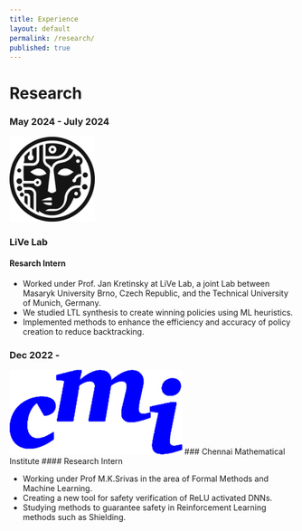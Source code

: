 ```yaml
---
title: Experience
layout: default
permalink: /research/
published: true
---
```

# Research


### May 2024 - July 2024
<img src="/assets/images/LiVe.png" height="150">

### LiVe Lab
#### Resarch Intern

- Worked under Prof. Jan Kretinsky at LiVe Lab, a joint Lab between Masaryk University Brno, Czech Republic, and the Technical University of Munich, Germany.
- We studied LTL synthesis to create winning policies using ML heuristics.
- Implemented methods to enhance the efficiency and accuracy of policy creation to reduce backtracking.


### Dec 2022 -
<img src="/assets/images/cmi.png" height="150">
### Chennai Mathematical Institute
#### Research Intern

- Working under Prof M.K.Srivas in the area of Formal Methods and Machine Learning.
- Creating a new tool for safety verification of ReLU activated DNNs.
- Studying methods to guarantee safety in Reinforcement Learning methods such as Shielding.
